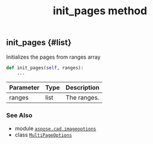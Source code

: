 ﻿---
title: init_pages method
second_title: Aspose.CAD for Python via .NET API References
description: 
type: docs
weight: 20
url: /python-net/aspose.cad.imageoptions/multipageoptions/init_pages/
is_root: false
---

## init_pages {#list}

Initializes the pages from ranges array



```python
def init_pages(self, ranges):
    ...
```


| Parameter | Type | Description |
| :- | :- | :- |
| ranges | list | The ranges. |



### See Also
* module [`aspose.cad.imageoptions`](../../)
* class [`MultiPageOptions`](/cad/python-net/aspose.cad.imageoptions/multipageoptions)
